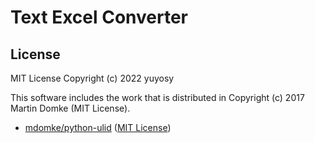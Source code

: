 # Text Excel Converter

## License
MIT License Copyright (c) 2022 yuyosy

This software includes the work that is distributed in Copyright (c) 2017 Martin Domke (MIT License).

- [mdomke/python-ulid](https://github.com/mdomke/python-ulid) ([MIT License](https://github.com/mdomke/python-ulid/blob/master/LICENSE))